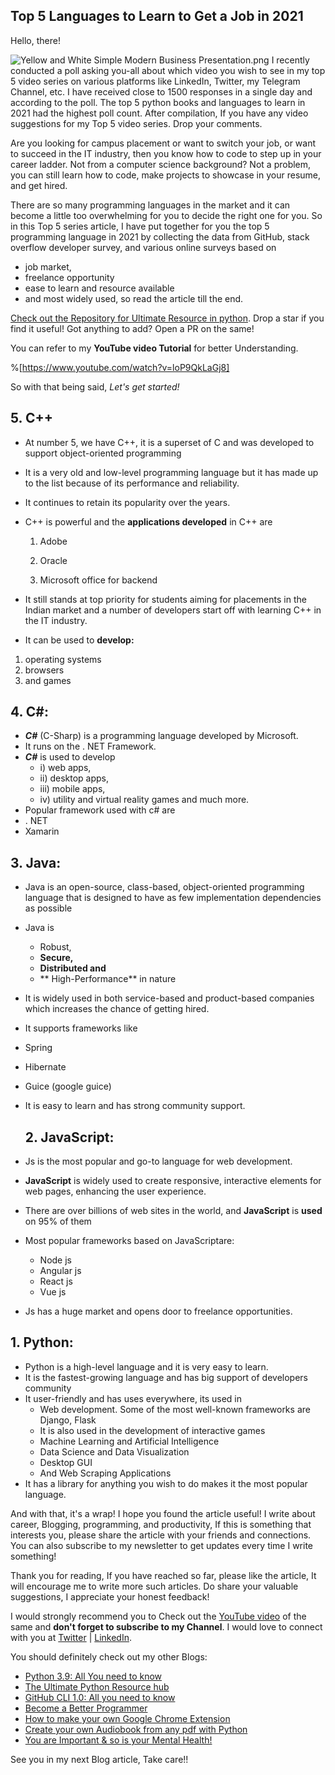 ## Top 5 Languages to Learn to Get a Job in 2021

Hello, there!


![Yellow and White Simple Modern Business Presentation.png](https://cdn.hashnode.com/res/hashnode/image/upload/v1619414576465/IaTWlJiQL.png)
I recently conducted a poll asking you-all about which video you wish to see in my top 5 video series on various platforms like LinkedIn, Twitter, my Telegram Channel, etc. I have received close to 1500 responses in a single day and according to the poll. The top 5 python books and languages to learn in 2021 had the highest poll count. After compilation, If you have any video suggestions for my Top 5 video series. Drop your comments.

Are you looking for campus placement or want to switch your job, or want to succeed in the IT industry, then you know how to code to step up in your career ladder. Not from a computer science background? Not a problem, you can still learn how to code, make projects to showcase in your resume, and get hired. 

There are so many programming languages in the market and it can become a little too overwhelming for you to decide the right one for you. So in this Top 5 series article, I have put together for you the top 5 programming language in 2021 by collecting the data from GitHub, stack overflow developer survey, and various online surveys based on 

-  job market,
-  freelance opportunity
- ease to learn and resource available
- and most widely used, so read the article till the end.

[Check out the Repository for Ultimate Resource in python](https://github.com/ayushi7rawat/Ultimate-Python-Resource-Hub). Drop a star if you find it useful! Got anything to add? Open a PR on the same!

You can refer to my **YouTube video Tutorial** for better Understanding.

%[https://www.youtube.com/watch?v=loP9QkLaGj8]

So with that being said, *Let's get started!*

## 5. C++ 
-  At number 5, we have C++, it is a superset of C and was developed to support object-oriented programming

-  It is a very old and low-level programming language but it has made up to the list because of its performance and reliability.

-  It continues to retain its popularity over the years. 

- C++ is powerful and the **applications developed** in C++ are

  1. Adobe

  2. Oracle

  3. Microsoft office for backend

- It still stands at top priority for students aiming for placements in the Indian market and a number of developers start off with learning C++ in the IT industry.

- It can be used to **develop:**
 1. operating systems
 2. browsers
 3.   and games


## **4. C#:**

- ***C#*** (C-Sharp) is a programming language developed by Microsoft.
- It runs on the . NET Framework.
- ***C#*** is used to develop
  - i)    web apps,
  - ii)   desktop apps,
  - iii)  mobile apps,
  - iv)  utility and virtual reality games and much more.
-  Popular framework used with c# are
  - . NET
  -  Xamarin

## **3. Java:**

- Java is an open-source, class-based, object-oriented programming language that is designed to have as few implementation dependencies as possible
- Java is 
  - Robust, 
  - **Secure,** 
  - **Distributed and** 
  - ** High-Performance** in nature
- It is widely used in both service-based and product-based companies which increases the chance of getting hired.

-  It supports frameworks like
  - Spring
  - Hibernate 
  - Guice (google guice)

- It is easy to learn and has strong community support.


  ## **2. JavaScript:**

- Js is the most popular and go-to language for web development. 
- **JavaScript** is widely used to create responsive, interactive elements for web pages, enhancing the user experience.
- There are over billions of web sites in the world, and **JavaScript** is **used** on 95% of them
- Most popular frameworks based on JavaScriptare:
  - Node js
  - Angular js
  - React js
  - Vue js
- Js has a huge market and opens door to freelance opportunities.

## **1. Python:**
- Python is a high-level language and it is very easy to learn.
- It is the fastest-growing language and has big support of developers community
- It user-friendly and has uses everywhere, its used in 
  - Web development. Some of the most well-known frameworks are Django, Flask
  -  It is also used in the development of interactive games
  - Machine Learning and Artificial Intelligence
  - Data Science and Data Visualization
  - Desktop GUI
  -  And Web Scraping Applications
- It has a library for anything you wish to do makes it the most popular language.

And with that, it's a wrap! I hope you found the article useful! I write about career, Blogging, programming, and productivity, If this is something that interests you, please share the article with your friends and connections. You can also subscribe to my newsletter to get updates every time I write something!

Thank you for reading, If you have reached so far, please like the article, It will encourage me to write more such articles.  Do share your valuable suggestions, I appreciate your honest feedback!

I would strongly recommend you to Check out the [YouTube video](https://www.youtube.com/watch?v=loP9QkLaGj8) of the same and **don't forget to subscribe to my Channel**.  I would love to connect with you at [Twitter](https://twitter.com/ayushi7rawat) | [LinkedIn](https://www.linkedin.com/in/ayushi7rawat/).

You should definitely check out my other Blogs:

- [Python 3.9: All You need to know](https://ayushirawat.com/python-39-all-you-need-to-know)
- [The Ultimate Python Resource hub](https://ayushirawat.com/the-ultimate-python-resource-hub)
- [GitHub CLI 1.0: All you need to know](https://ayushirawat.com/github-cli-10-all-you-need-to-know)
- [Become a Better Programmer](https://ayushirawat.com/become-a-better-programmer)
- [How to make your own Google Chrome Extension](https://ayushirawat.com/how-to-make-your-own-google-chrome-extension-1)
- [Create your own Audiobook from any pdf with Python](https://ayushirawat.com/create-your-own-audiobook-from-any-pdf-with-python)
- [You are Important & so is your Mental Health!](https://ayushirawat.com/you-are-important-and-so-is-your-mental-health)

See you in my next Blog article, Take care!!